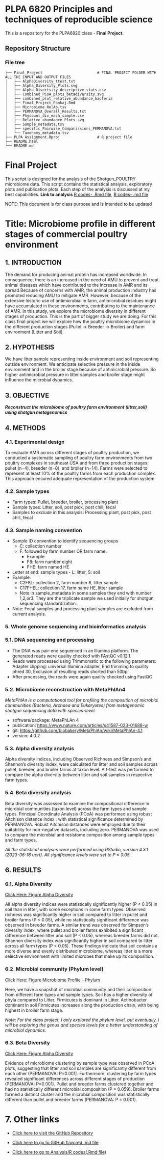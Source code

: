 # PLPA 6820 Principles and techniques of reproducible science
This is a repository for the PLPA6820 class - **Final Project**.

## Repository Structure
### File tree
```
├── Final_Project                         # FINAL PROJECT FOLDER WITH ALL THE INPUT AND OUTPUT FILES
│   ├── AlphaDiversity_ttest.txt
│   ├── Alpha_Diversity_Plots.svg
│   ├── Alpha_Divertsity_descriptive_stats.csv
│   ├── Combined_PCoA_plots_betadiversity.svg
│   ├── combined_plot_relative_abundance_bacteria
│   ├── Final_Project_Pankaj.Rmd
│   ├── Microbiome_RelAb.tsv
│   ├── PERMANOVA_Overall_Results.txt
│   ├── Phycount_div_each_sample.csv
│   ├── Relative_abundance_Plots.svg
│   ├── Sample_metadata.tsv
│   ├── specific_Pairwise_Comparissions_PERMANOVA.txt
│   └── Taxonomy_metadata.tsv
├── PLPA_Assignment.Rproj                 # R project file
├── README.html
└── README.md

```

# Final Project

This script is designed for the analysis of the Shotgun_POULTRY microbiome data. This script contains the statistical analysis, exploratory plots and publication plots. Each step of the analysis is discussed at my best capabilities. **Link to analysis** [R codes- .Rmd file](https://github.com/ppg0001/PLPA_Assignment/blob/main/Final_Project/Final_Project_Pankaj.Rmd),  [R codes- .md file](https://github.com/ppg0001/PLPA_Assignment/blob/main/Final_Project/Final_Project_Pankaj.md)

NOTE: This document is for class purpose and is intended to be updated

# Title: Microbiome profile in different stages of commercial poultry environment

## 1. INTRODUCTION
The demand for producing animal protein has increased worldwide. In consequence, there is an increased in the need of AMU to prevent and treat animal diseases which have contributed to the increase in  AMR and its spread.Because of concerns with AMR,  the animal production industry has promoted reducing AMU to mitigate AMR. However, because of the extensive historic use of antimicrobial in farm, antimicrobial residues might have accumulated in these environments, contributing to the maintenance of AMR. In this study, we explore the microbiome diversity in different stages of production. This is the part of bigger study we are doing. For this class final project we will explore how the poultry microbiome dynamics in the different production stages (Pullet -> Breeder -> Broiler) and farm environment (Litter and Soil).

## 2. HYPOTHESIS
We have litter sample representing inside environment and soil representing outside environment. We anticipate selective pressure in the inside environment and in the broiler stage because of antimicrobial pressure. So higher antimicrobial pressure in litter samples and broiler stage might influence the microbial dynamics.

## 3. OBJECTIVE
 ***Reconstruct the microbiome of poultry farm environment (litter,soil) using shotgun metagenomics***

## 4. METHODS

### 4.1. Experimental design
To evaluate AMR across different stages of poultry production, we conducted a systematic sampling of poultry farm environments from two poultry complexes in southeast USA and from three production stages: pullet (n=4), breeder (n=8), and broiler (n=14). Farms were selected to represent at least 10% of the poultry farms from each production complex. This approach ensured adequate representation of the production system

### 4.2. Sample types
 - Farm types: Pullet, breeder, broiler, processing plant
 - Sample types: Litter, soil, post pick, post chill, fecal
 - Samples to *exclude* in this analysis: Processing plant, post pick, post chill, fecal

### 4.3. Sample naming convention
- Sample ID convention to identify sequencing groups
    - C: collection number
    - F: followed by farm number OR farm name.
      - Example:
      - F8: farm number eight
      - FHE: farm named HE
- Letter at end: sample types
          - L: litter, S: soil
- Example:
    - C2F8L: collection 2, farm number 8, litter sample
    - C17FHEL: collection 17, farm name HE, litter sample
    - Note in sample_metadata in some samples they end with number 1,2,or3. They are the triplicate sample we used initially for shotgun sequencing standardization.
- Note: Fecal samples and processing plant samples are excluded from current analysis.

### 5. Whole genome sequencing and bioinformatics analysis
### 5.1. DNA sequencing and processing
- The DNA was pair-end sequenced in an Illumina platform. The generated reads were quality checked with FAstQC v0.12.1. 
- Reads were processed using Trimmomatic to the following parameters:
  Adapter clipping: universal Illumina adapter, End trimming to quality phred 30, Exclusion of resulting reads shorted than 50bp
- After processing, the reads were again quality checked using FastQC
          
### 5.2. Microbiome reconstruction with MetaPhlAn4
*MetaPhlAn is a computational tool for profiling the composition of microbial communities (Bacteria, Archaea and Eukaryotes) from metagenomic shotgun sequencing data with species-level.*
- software/package: MetaPhLAn 4
- publication: https://www.nature.com/articles/s41587-023-01688-w
- git: https://github.com/biobakery/MetaPhlAn/wiki/MetaPhlAn-4.1
- version: 4.0.2                  

### 5.3. Alpha diversity analysis
Alpha diversity indices, including Observed Richness and Simpson’s and Shannon’s diversity index, were calculated for litter and soil samples across pullet, breeder, and broiler farms at taxon level. A t-test was performed to compare the alpha diversity between litter and soil samples in respective farm types. 

### 5.4. Beta diversity analysis
Beta diversity was assessed to examine the compositional difference in microbial communities (taxon level) across the farm types and sample types. Principal Coordinate Analysis (PCoA) was performed using robust  Aitchison distance index , with statistical significance determined by PERMANOVA. Robust Aitchison distances were employed due to their suitability for non-negative datasets, including zero. PERMANOVA was used to compare the microbial and resistome composition among sample types and farm types.

*All the statistical analyses were performed using RStudio, version 4.3.1 (2023-06-16 ucrt). All significance levels were set to P ≤ 0.05.*


## 6. RESULTS

### 6.1. Alpha Diversity
[Click Here: Figure Alpha Diversity](https://github.com/ppg0001/PLPA_Assignment/blob/main/Final_Project/Alpha_Diversity_Plots.svg)

All alpha diversity indices were statistically significantly higher (P < 0.05) in soil than in litter, with some exceptions in some farm types. Observed richness was significantly higher in soil compared to litter in pullet and broiler farms (P < 0.05), while no statistically significant difference was observed in breeder farms. A similar trend was observed for Simpson’s diversity index, where pullet and broiler farms exhibited a significant difference between litter and soil (P < 0.05), whereas breeder farms did not. Shannon diversity index was significantly higher in soil compared to litter across all farm types (P < 0.05).
These findings indicate that soil contains a more diverse and evenly distributed microbiome, whereas litter is a more selective environment with limited microbes that make up its composition.


### 6.2. Microbial community (Phylum level)
[Click Here: Figure Microbiome Profile - Phylum](https://github.com/ppg0001/PLPA_Assignment/blob/main/Final_Project/Relative_abundance_Plots.svg)

Here, we have a snapshot of microbial community and their composition from different farm types and sample types. Soil has a higher diversity of phyla compared to Litter. Firmicutes is dominant in Litter. Actinobacter dominant in soil Firmicutes increases along the production chain, with being highest in broiler farm stage.

*Note: For the class project, I only explored the phylum level, but eventually, I will be exploring the  genus and species levels for a better understanding of microbial dynamics.*


### 6.3. Beta Diversity
[Click Here: Figure Alpha Diversity](https://github.com/ppg0001/PLPA_Assignment/blob/main/Final_Project/Combined_PCoA_plots_betadiversity.svg)

Evidence of microbiome clustering by sample type was observed in PCoA plots, suggesting that litter and soil samples are significantly different from each other (PERMANOVA: P=0.001). Furthermore, clustering by farm types revealed significant differences across different stages of production (PERMANOVA: P=0.001). Pullet and breeder farms clustered together and had no statistically different microbial composition (P = 0.059). Broiler farms formed a distinct cluster and the microbial composition was statistically different than pullet and breeder farms (PERMANOVA: P = 0.001). 


# 7. Other links
- [Click here to visit the GitHub Repository](https://github.com/ppg0001/PLPA_Assignment)
 
- [Click here to go to GitHub flavored .md file](https://github.com/ppg0001/PLPA_Assignment/blob/main/Final_Project/Final_Project_Pankaj.md)
  
- [Click here to go to Analysis/R codes(.Rmd file)](https://github.com/ppg0001/PLPA_Assignment/blob/main/Final_Project/Final_Project_Pankaj.Rmd)
